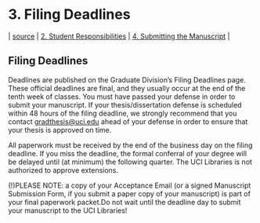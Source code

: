 # 3. Filing Deadlines
| [source](https://guides.lib.uci.edu/gradmanual/deadlines) | [2. Student Responsibilities](02-responsibilities.md) | [4. Submitting the Manuscript](04-submission.md) |

## Filing Deadlines

Deadlines are published on the Graduate Division’s Filing Deadlines page. These official deadlines are final, and they usually occur at the end of the tenth week of classes. You must have passed your defense in order to submit your manuscript. If your thesis/dissertation defense is scheduled within 48 hours of the filing deadline, we strongly recommend that you contact gradthesis@uci.edu ahead of your defense in order to ensure that your thesis is approved on time.

All paperwork must be received by the end of the business day on the filing deadline. If you miss the deadline, the formal conferral of your degree will be delayed until (at minimum) the following quarter. The UCI Libraries is not authorized to approve extensions.

(!)PLEASE NOTE: a copy of your Acceptance Email (or a signed Manuscript Submission Form, if you submit a paper copy of your manuscript) is part of your final paperwork packet.Do not wait until the deadline day to submit your manuscript to the UCI Libraries!

